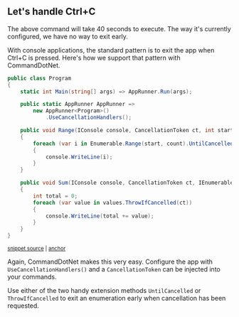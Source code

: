 ## Let's handle Ctrl+C

The above command will take 40 seconds to execute. The way it's currently configured, we have no way to exit early.

With console applications, the standard pattern is to exit the app when Ctrl+C is pressed.  Here's how we support that pattern with CommandDotNet.

<!-- snippet: getting-started-800-ctrlc -->
<a id='snippet-getting-started-800-ctrlc'></a>
```c#
public class Program
{
    static int Main(string[] args) => AppRunner.Run(args);

    public static AppRunner AppRunner => 
        new AppRunner<Program>()
            .UseCancellationHandlers();

    public void Range(IConsole console, CancellationToken ct, int start, int count, int sleep = 0)
    {
        foreach (var i in Enumerable.Range(start, count).UntilCancelled(ct, sleep))
        {
            console.WriteLine(i);
        }
    }

    public void Sum(IConsole console, CancellationToken ct, IEnumerable<int> values)
    {
        int total = 0;
        foreach (var value in values.ThrowIfCancelled(ct))
        {
            console.WriteLine(total += value);
        }
    }
}
```
<sup><a href='https://github.com/bilal-fazlani/commanddotnet/blob/master/CommandDotNet.DocExamples/GettingStarted/GettingStarted_800_CtrlC.cs#L11-L37' title='Snippet source file'>snippet source</a> | <a href='#snippet-getting-started-800-ctrlc' title='Start of snippet'>anchor</a></sup>
<!-- endSnippet -->

Again, CommandDotNet makes this very easy. Configure the app with `UseCancellationHandlers()` and a `CancellationToken` can be injected into your commands. 

Use either of the two handy extension methods `UntilCancelled` or `ThrowIfCancelled` to exit an enumeration early when cancellation has been requested.
